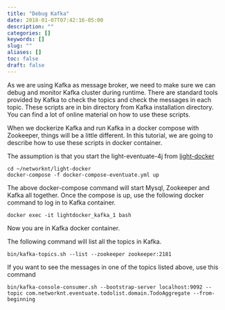 ```yaml
---
title: "Debug Kafka"
date: 2018-01-07T07:42:16-05:00
description: ""
categories: []
keywords: []
slug: ""
aliases: []
toc: false
draft: false
---
```


As we are using Kafka as message broker, we need to make sure we can debug and
monitor Kafka cluster during runtime. There are standard tools provided by Kafka
to check the topics and check the messages in each topic. These scripts are in
bin directory from Kafka installation directory. You can find a lot of online
material on how to use these scripts.

When we dockerize Kafka and run Kafka in a docker compose with Zookeeper, things
will be a little different. In this tutorial, we are going to describe how to
use these scripts in docker container.

The assumption is that you start the light-eventuate-4j from [light-docker][]

```
cd ~/networknt/light-docker
docker-compose -f docker-compose-eventuate.yml up
```

The above docker-compose command will start Mysql, Zookeeper and Kafka all
together. Once the compose is up, use the following docker command to log in
to Kafka container.


```
docker exec -it lightdocker_kafka_1 bash
```

Now you are in Kafka docker container.

The following command will list all the topics in Kafka.

```
bin/kafka-topics.sh --list --zookeeper zookeeper:2181
```

If you want to see the messages in one of the topics listed above, use this command

```
bin/kafka-console-consumer.sh --bootstrap-server localhost:9092 --topic com.networknt.eventuate.todolist.domain.TodoAggregate --from-beginning

```


[light-docker]: https://github.com/networknt/light-docker